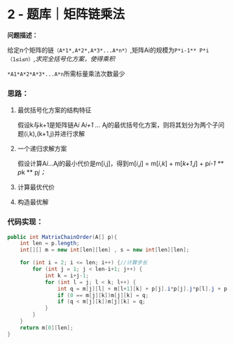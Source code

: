 # 2 - 题库｜矩阵链乘法

**问题描述：**

给定n个矩阵的链`（A*1*,A*2*,A*3*...A*n*）`,矩阵Ai的规模为`P*i-1** P*i（1≤i≤n）`,*求完全括号化方案，使得乘积*

`*A1*A*2*A*3*...A*n`所需标量乘法次数最少

### 思路：

1. 最优括号化方案的结构特征

   假设k与k+1是矩阵链A*i* A*i+1 ...* A*j*的最优括号化方案，则将其划分为两个子问题(i,k),(k+1,j)并进行求解

2. 一个递归求解方案

   假设计算A*i*...A*j*的最小代价是m[i,j]，得到m[*i*,*j*] = m[*i*,*k*] + m[*k+1*,*j*] + p*i-1 ** p*k ** p*j；*

3. 计算最优代价

4. 构造最优解

### 代码实现：

```java
public int MatrixChainOrder(A[] p){
    int len = p.length;
    int[][] m = new int[len][len] , s = new int[len][len];

    for (int i = 2; i <= len; i++) {//计算步长
        for (int j = 1; j < len-i+1; j++) {
            int k = i+j-1;
            for (int l = j; l < k; l++) {
                int q = m[j][l] + m[l+1][k] + p[j].i*p[j].j*p[l].j + p[j].i*p[k].i*p[k].j;
                if (0 == m[j][k])m[j][k] = q;
                if (q < m[j][k])m[j][k] = q;
            }
        }
    }
    return m[0][len];
}
```